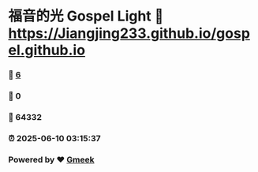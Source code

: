 # 福音的光 Gospel Light :link: https://Jiangjing233.github.io/gospel.github.io 
### :page_facing_up: [6](https://Jiangjing233.github.io/gospel.github.io/tag.html) 
### :speech_balloon: 0 
### :hibiscus: 64332 
### :alarm_clock: 2025-06-10 03:15:37 
### Powered by :heart: [Gmeek](https://github.com/Meekdai/Gmeek)
